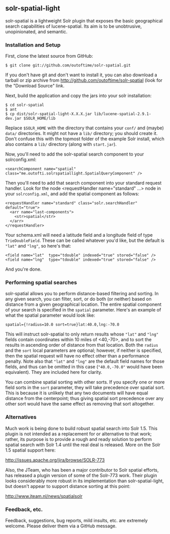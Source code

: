 ## solr-spatial-light

solr-spatial is a lightweight Solr plugin that exposes the basic geographical
search capabilities of lucene-spatial. Its aim is to be unobtrusive,
unopinionated, and semantic.

### Installation and Setup

First, clone the latest source from GitHub:

    $ git clone git://github.com/outoftime/solr-spatial.git

If you don't have git and don't want to install it, you can also download a
tarball or zip archive from http://github.com/outoftime/solr-spatial (look for
the "Download Source" link.

Next, build the application and copy the jars into your solr installation:

    $ cd solr-spatial
    $ ant
    $ cp dist/solr-spatial-light-X.X.X.jar lib/lucene-spatial-2.9.1-dev.jar $SOLR_HOME/lib

Replace `$SOLR_HOME` with the directory that contains your `conf/` and (maybe)
`data/` directories. It might not have a `lib/` directory; you should create it.
Don't confuse this with the topmost folder of the example Solr install, which
also contains a `lib/` directory (along with `start.jar`).

Now, you'll need to add the solr-spatial search component to your
solrconfig.xml:

    <searchComponent name="spatial" class="me.outofti.solrspatiallight.SpatialQueryComponent" />

Then you'll need to add that search component into your standard request
handler. Look for the node &lt;requestHandler name="standard" ...&gt; node in
your `solrconfig.xml`, and add the spatial component as follows:

    <requestHandler name="standard" class="solr.searchHandler" default="true">
      <arr name="last-components">
        <str>spatial</str>
      </arr>
    </requestHandler>

Your schema.xml will need a latitude field and a longitude field of type
`TrieDoubleField`. These can be called whatever you'd like, but the default is
`"lat"` and `"lng"`, so here's that:

    <field name="lat"  type="tdouble" indexed="true" stored="false" />
    <field name="lng"  type="tdouble" indexed="true" stored="false" />

And you're done.

### Performing spatial searches

solr-spatial allows you to perform distance-based filtering and sorting. In any
given search, you can filter, sort, or do both (or neither) based on distance
from a given geographical location. The entire spatial component of your search
is specified in the `spatial` parameter. Here's an example of what the spatial
parameter would look like:

    spatial={!radius=10.0 sort=true}lat:40.0,lng:-70.0

This will instruct solr-spatial to only return results whose `"lat"` and `"lng"`
fields contain coordinates within 10 miles of &lt;40,-70&gt;, and to sort the
results in ascending order of distance from that location. Both the `radius` and
the `sort` local parameters are optional; however, if neither is specified, then
the spatial request will have no effect other than a performance penalty. Note
also that `"lat"` and `"lng"` are the default field names for those fields, and thus
can be omitted in this case (`"40.0,-70.0"` would have been equivalent). They
are included here for clarity.

You can combine spatial sorting with other sorts. If you specify one or more
field sorts in the `sort` parameter, they will take precedence over spatial
sort. This is because it is unlikely that any two documents will have equal
distance from the centerpoint; thus giving spatial sort precedence over any
other sort would have the same effect as removing that sort altogether.

### Alternatives

Much work is being done to build robust spatial search into Solr 1.5. This
plugin is not intended as a replacement for or alternative to that work; rather,
its purpose is to provide a rough and ready solution to perform spatial search
with Solr 1.4 until the real deal is released. More on the Solr 1.5 spatial
support here:

http://issues.apache.org/jira/browse/SOLR-773

Also, the JTeam, who has been a major contributor to Solr spatial efforts, has
released a plugin version of some of the Solr-773 work. Their plugin looks
considerably more robust in its implementation than solr-spatial-light, but
doesn't appear to support distance sorting at this point:

http://www.jteam.nl/news/spatialsolr

### Feedback, etc.

Feedback, suggestions, bug reports, mild insults, etc. are extremely welcome.
Please deliver them via a GitHub message.
